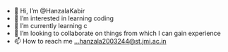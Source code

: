 - 👋 Hi, I’m @HanzalaKabir
- 👀 I’m interested in learning coding
- 🌱 I’m currently learning c
- 💞️ I’m looking to collaborate on things from which I can gain experience
- 📫 How to reach me ...hanzala2003244@st.jmi.ac.in

<!---
HanzalaKabir/HanzalaKabir is a ✨ special ✨ repository because its `README.md` (this file) appears on your GitHub profile.
You can click the Preview link to take a look at your changes.
--->
